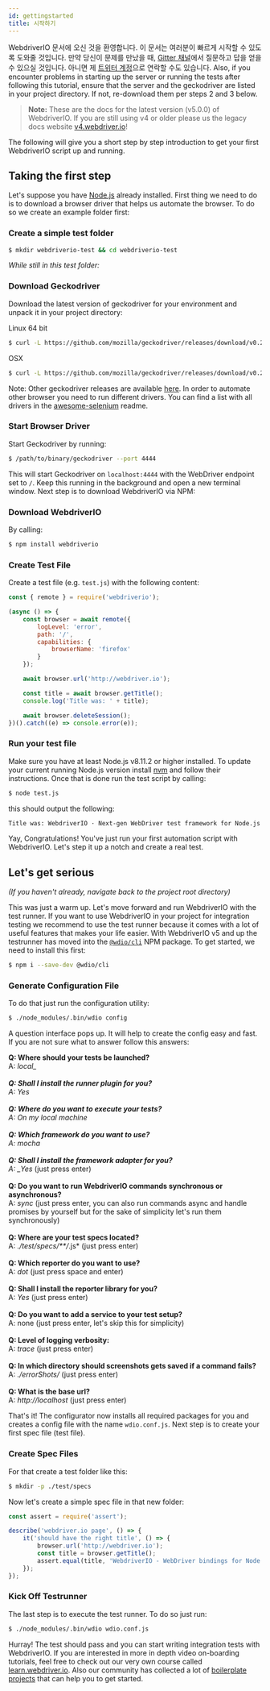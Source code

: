 ```yaml
---
id: gettingstarted
title: 시작하기
---
```


WebdriverIO 문서에 오신 것을 환영합니다. 이 문서는 여러분이 빠르게 시작할 수 있도록 도와줄 것입니다. 만약 당신이 문제를 만났을 때, [Gitter 채널](https://gitter.im/webdriverio/webdriverio)에서 질문하고 답을 얻을 수 있으실 것입니다. 아니면 제 [트위터 계정](https://twitter.com/webdriverio)으로 연락할 수도 있습니다. Also, if you encounter problems in starting up the server or running the tests after following this tutorial, ensure that the server and the geckodriver are listed in your project directory. If not, re-download them per steps 2 and 3 below.

> **Note:** These are the docs for the latest version (v5.0.0) of WebdriverIO. If you are still using v4 or older please us the legacy docs website [v4.webdriver.io](http://v4.webdriver.io)!

The following will give you a short step by step introduction to get your first WebdriverIO script up and running.

## Taking the first step

Let's suppose you have [Node.js](http://nodejs.org/) already installed. First thing we need to do is to download a browser driver that helps us automate the browser. To do so we create an example folder first:

### Create a simple test folder

```sh
$ mkdir webdriverio-test && cd webdriverio-test
```

*While still in this test folder:*

### Download Geckodriver

Download the latest version of geckodriver for your environment and unpack it in your project directory:

Linux 64 bit

```sh
$ curl -L https://github.com/mozilla/geckodriver/releases/download/v0.21.0/geckodriver-v0.21.0-linux64.tar.gz | tar xz
```

OSX

```sh
$ curl -L https://github.com/mozilla/geckodriver/releases/download/v0.21.0/geckodriver-v0.21.0-macos.tar.gz | tar xz
```

Note: Other geckodriver releases are available [here](https://github.com/mozilla/geckodriver/releases). In order to automate other browser you need to run different drivers. You can find a list with all drivers in the [awesome-selenium](https://github.com/christian-bromann/awesome-selenium#driver) readme.

### Start Browser Driver

Start Geckodriver by running:

```sh
$ /path/to/binary/geckodriver --port 4444
```

This will start Geckodriver on `localhost:4444` with the WebDriver endpoint set to `/`. Keep this running in the background and open a new terminal window. Next step is to download WebdriverIO via NPM:

### Download WebdriverIO

By calling:

```sh
$ npm install webdriverio
```

### Create Test File

Create a test file (e.g. `test.js`) with the following content:

```js
const { remote } = require('webdriverio');

(async () => {
    const browser = await remote({
        logLevel: 'error',
        path: '/',
        capabilities: {
            browserName: 'firefox'
        }
    });

    await browser.url('http://webdriver.io');

    const title = await browser.getTitle();
    console.log('Title was: ' + title);

    await browser.deleteSession();
})().catch((e) => console.error(e));
```

### Run your test file

Make sure you have at least Node.js v8.11.2 or higher installed. To update your current running Node.js version install [nvm](https://github.com/creationix/nvm) and follow their instructions. Once that is done run the test script by calling:

```sh
$ node test.js
```

this should output the following:

```sh
Title was: WebdriverIO · Next-gen WebDriver test framework for Node.js
```

Yay, Congratulations! You've just run your first automation script with WebdriverIO. Let's step it up a notch and create a real test.

## Let's get serious

*(If you haven't already, navigate back to the project root directory)*

This was just a warm up. Let's move forward and run WebdriverIO with the test runner. If you want to use WebdriverIO in your project for integration testing we recommend to use the test runner because it comes with a lot of useful features that makes your life easier. With WebdriverIO v5 and up the testrunner has moved into the [`@wdio/cli`](https://www.npmjs.com/package/@wdio/cli) NPM package. To get started, we need to install this first:

```sh
$ npm i --save-dev @wdio/cli
```

### Generate Configuration File

To do that just run the configuration utility:

```sh
$ ./node_modules/.bin/wdio config
```

A question interface pops up. It will help to create the config easy and fast. If you are not sure what to answer follow this answers:

__Q: Where should your tests be launched?__  
A: *local_  
<br /> __Q: Shall I install the runner plugin for you?__  
A: _Yes_  
<br /> __Q: Where do you want to execute your tests?__  
A: _On my local machine_  
<br /> __Q: Which framework do you want to use?__  
A: _mocha_  
<br /> __Q: Shall I install the framework adapter for you?__  
A: _Yes* (just press enter)  
<br /> __Q: Do you want to run WebdriverIO commands synchronous or asynchronous?__  
A: *sync* (just press enter, you can also run commands async and handle promises by yourself but for the sake of simplicity let's run them synchronously)  
<br /> __Q: Where are your test specs located?__  
A: *./test/specs/**/*.js* (just press enter)  
<br /> __Q: Which reporter do you want to use?__  
A: *dot* (just press space and enter)  
<br /> __Q: Shall I install the reporter library for you?__  
A: *Yes* (just press enter)  
<br /> __Q: Do you want to add a service to your test setup?__  
A: none (just press enter, let's skip this for simplicity)  
<br /> __Q: Level of logging verbosity:__  
A: *trace* (just press enter)  
<br /> __Q: In which directory should screenshots gets saved if a command fails?__  
A: *./errorShots/* (just press enter)  
<br /> __Q: What is the base url?__  
A: *http://localhost* (just press enter)  


That's it! The configurator now installs all required packages for you and creates a config file with the name `wdio.conf.js`. Next step is to create your first spec file (test file).

### Create Spec Files

For that create a test folder like this:

```sh
$ mkdir -p ./test/specs
```

Now let's create a simple spec file in that new folder:

```js
const assert = require('assert');

describe('webdriver.io page', () => {
    it('should have the right title', () => {
        browser.url('http://webdriver.io');
        const title = browser.getTitle();
        assert.equal(title, 'WebdriverIO - WebDriver bindings for Node.js');
    });
});
```

### Kick Off Testrunner

The last step is to execute the test runner. To do so just run:

```sh
$ ./node_modules/.bin/wdio wdio.conf.js
```

Hurray! The test should pass and you can start writing integration tests with WebdriverIO. If you are interested in more in depth video on-boarding tutorials, feel free to check out our very own course called [learn.webdriver.io](https://learn.webdriver.io/?coupon=wdio). Also our community has collected a lot of [boilerplate projects](BoilerplateProjects.md) that can help you to get started.
